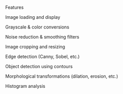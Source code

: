 Features

Image loading and display

Grayscale & color conversions

Noise reduction & smoothing filters

Image cropping and resizing

Edge detection (Canny, Sobel, etc.)

Object detection using contours

Morphological transformations (dilation, erosion, etc.)

Histogram analysis


